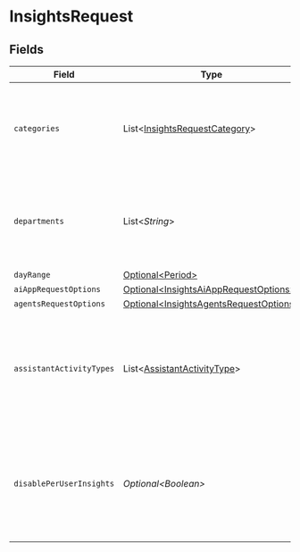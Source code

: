 # InsightsRequest


## Fields

| Field                                                                                                                     | Type                                                                                                                      | Required                                                                                                                  | Description                                                                                                               |
| ------------------------------------------------------------------------------------------------------------------------- | ------------------------------------------------------------------------------------------------------------------------- | ------------------------------------------------------------------------------------------------------------------------- | ------------------------------------------------------------------------------------------------------------------------- |
| `categories`                                                                                                              | List\<[InsightsRequestCategory](../../models/components/InsightsRequestCategory.md)>                                      | :heavy_check_mark:                                                                                                        | Categories of data requested. Request can include single or multiple types.                                               |
| `departments`                                                                                                             | List\<*String*>                                                                                                           | :heavy_minus_sign:                                                                                                        | Departments that the data is requested for. If this is empty, corresponds to whole company.                               |
| `dayRange`                                                                                                                | [Optional\<Period>](../../models/components/Period.md)                                                                    | :heavy_minus_sign:                                                                                                        | N/A                                                                                                                       |
| `aiAppRequestOptions`                                                                                                     | [Optional\<InsightsAiAppRequestOptions>](../../models/components/InsightsAiAppRequestOptions.md)                          | :heavy_minus_sign:                                                                                                        | N/A                                                                                                                       |
| `agentsRequestOptions`                                                                                                    | [Optional\<InsightsAgentsRequestOptions>](../../models/components/InsightsAgentsRequestOptions.md)                        | :heavy_minus_sign:                                                                                                        | N/A                                                                                                                       |
| `assistantActivityTypes`                                                                                                  | List\<[AssistantActivityType](../../models/components/AssistantActivityType.md)>                                          | :heavy_minus_sign:                                                                                                        | Types of activity that should count in the definition of an Assistant Active User. Affects only insights for AI category. |
| `disablePerUserInsights`                                                                                                  | *Optional\<Boolean>*                                                                                                      | :heavy_minus_sign:                                                                                                        | If true, suppresses the generation of per-user Insights in the response. Default is false.                                |